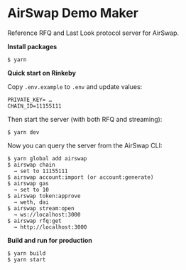 # AirSwap Demo Maker

Reference RFQ and Last Look protocol server for AirSwap.

**Install packages**

```
$ yarn
```

**Quick start on Rinkeby**

Copy `.env.example` to `.env` and update values:

```
PRIVATE_KEY= …
CHAIN_ID=11155111
```

Then start the server (with both RFQ and streaming):

```
$ yarn dev
```

Now you can query the server from the AirSwap CLI:

```
$ yarn global add airswap
$ airswap chain
  → set to 11155111
$ airswap account:import (or account:generate)
$ airswap gas
  → set to 10
$ airswap token:approve
  → weth, dai
$ airswap stream:open
  → ws://localhost:3000
$ airswap rfq:get
  → http://localhost:3000
```

**Build and run for production**

```
$ yarn build
$ yarn start
```
